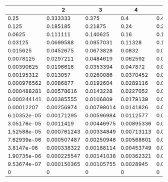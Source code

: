|             |           2 |          3 |          4 |          5 |          6 |         7 |         8 |         9 |        10 |        11 |        12 |        13 |        14 |        15 |        16 |        17 |        18 |        19 |   20 |
|-------------|-------------|------------|------------|------------|------------|-----------|-----------|-----------|-----------|-----------|-----------|-----------|-----------|-----------|-----------|-----------|-----------|-----------|------|
| 0.25        | 0.333333    | 0.375      | 0.4        | 0.416667   | 0.428571   | 0.4375    | 0.444444  | 0.45      | 0.454545  | 0.458333  | 0.461538  | 0.464286  | 0.466667  | 0.46875   | 0.470588  | 0.472222  | 0.473684  | 0.475     |    0 |
| 0.125       | 0.185185    | 0.21875    | 0.24       | 0.25463    | 0.265306   | 0.273438  | 0.279835  | 0.285     | 0.289256  | 0.292824  | 0.295858  | 0.298469  | 0.300741  | 0.302734  | 0.304498  | 0.30607   | 0.307479  | 0.30875   |    0 |
| 0.0625      | 0.111111    | 0.140625   | 0.16       | 0.173611   | 0.183673   | 0.191406  | 0.197531  | 0.2025    | 0.206612  | 0.210069  | 0.213018  | 0.215561  | 0.217778  | 0.219727  | 0.221453  | 0.222994  | 0.224377  | 0.225625  |    0 |
| 0.03125     | 0.0699588   | 0.0957031  | 0.11328    | 0.1259     | 0.13536    | 0.1427    | 0.148555  | 0.15333   | 0.157298  | 0.160647  | 0.16351   | 0.165986  | 0.168147  | 0.170052  | 0.171741  | 0.173251  | 0.174607  | 0.175833  |    0 |
| 0.015625    | 0.0452675   | 0.0673828  | 0.0832     | 0.0948431  | 0.103707   | 0.110657  | 0.116242  | 0.120825  | 0.12465   | 0.127889  | 0.130668  | 0.133076  | 0.135184  | 0.137043  | 0.138696  | 0.140174  | 0.141504  | 0.142708  |    0 |
| 0.0078125   | 0.0297211   | 0.0484619  | 0.062592   | 0.0732846  | 0.0815634  | 0.088129  | 0.0934491 | 0.0978405 | 0.101523  | 0.104655  | 0.107348  | 0.10969   | 0.111743  | 0.113558  | 0.115173  | 0.116621  | 0.117925  | 0.119106  |    0 |
| 0.00390625  | 0.0196616   | 0.0353394  | 0.047872   | 0.0576471  | 0.0653554  | 0.0715437 | 0.0766018 | 0.0808042 | 0.0843465 | 0.0873702 | 0.0899799 | 0.0922543 | 0.0942535 | 0.0960242 | 0.0976032 | 0.0990199 | 0.100298  | 0.101457  |    0 |
| 0.00195312  | 0.013057    | 0.0260086  | 0.0370452  | 0.045941   | 0.0530955  | 0.0589147 | 0.0637153 | 0.0677313 | 0.0711345 | 0.0740516 | 0.0765781 | 0.0787861 | 0.0807315 | 0.0824582 | 0.0840006 | 0.0853865 | 0.0866385 | 0.0877749 |    0 |
| 0.000976562 | 0.0086877   | 0.0192604  | 0.0289116  | 0.0369705  | 0.0435902  | 0.0490497 | 0.053598  | 0.0574305 | 0.0606963 | 0.0635081 | 0.0659519 | 0.0680941 | 0.0699862 | 0.071669  | 0.073175  | 0.0745304 | 0.0757564 | 0.0768706 |    0 |
| 0.000488281 | 0.00578616  | 0.0143228  | 0.0227052  | 0.0299734  | 0.0360792  | 0.0411896 | 0.0454911 | 0.0491434 | 0.0522739 | 0.0549816 | 0.0573437 | 0.0594206 | 0.0612598 | 0.0628991 | 0.0643689 | 0.0656938 | 0.0668941 | 0.0679862 |    0 |
| 0.000244141 | 0.00385555  | 0.0106809  | 0.0179139  | 0.0244405  | 0.0300549  | 0.0348275 | 0.0388885 | 0.0423643 | 0.0453617 | 0.0479667 | 0.0502481 | 0.0522604 | 0.0540471 | 0.0556432 | 0.057077  | 0.0583717 | 0.0595463 | 0.0606164 |    0 |
| 0.00012207  | 0.00256974  | 0.00798014 | 0.0141826  | 0.0200183  | 0.0251652  | 0.0296123 | 0.0334396 | 0.0367429 | 0.0396095 | 0.0421135 | 0.0443152 | 0.0462635 | 0.0479982 | 0.0495515 | 0.0509497 | 0.0522143 | 0.0533634 | 0.0544117 |    0 |
| 6.10352e-05 | 0.00171295  | 0.00596984 | 0.0112577  | 0.0164541  | 0.0211584  | 0.0252928 | 0.0288937 | 0.0320286 | 0.0347673 | 0.0371718 | 0.0392949 | 0.0411801 | 0.0428634 | 0.0443743 | 0.045737  | 0.0469719 | 0.0480955 | 0.0491221 |    0 |
| 3.05176e-05 | 0.0011419   | 0.00446975 | 0.00895336 | 0.0135622  | 0.0178494  | 0.0216847 | 0.0250667 | 0.0280378 | 0.0306512 | 0.0329582 | 0.0350039 | 0.0368268 | 0.0384593 | 0.0399281 | 0.0412558 | 0.042461  | 0.0435595 | 0.0445645 |    0 |
| 1.52588e-05 | 0.000761243 | 0.00334849 | 0.00713113 | 0.0112033  | 0.0150992  | 0.0186494 | 0.0218204 | 0.0246325 | 0.0271237 | 0.029335  | 0.0313046 | 0.0330661 | 0.0346484 | 0.0360757 | 0.0373686 | 0.0385445 | 0.039618  | 0.0406015 |    0 |
| 7.62939e-06 | 0.000507487 | 0.00250946 | 0.00568601 | 0.00927094 | 0.0128016  | 0.0160809 | 0.0190491 | 0.0217071 | 0.0240791 | 0.0261968 | 0.0280917 | 0.0297928 | 0.0313254 | 0.0327117 | 0.0339702 | 0.035117  | 0.0361657 | 0.037128  |    0 |
| 3.8147e-06  | 0.000338322 | 0.00188114 | 0.00453749 | 0.00768264 | 0.0108737  | 0.0138965 | 0.0166704 | 0.0191793 | 0.0214354 | 0.0234616 | 0.0252832 | 0.0269249 | 0.0284087 | 0.0297544 | 0.0309789 | 0.0320969 | 0.0331211 | 0.0340622 |    0 |
| 1.90735e-06 | 0.000225547 | 0.00141038 | 0.00362321 | 0.00637358 | 0.00925035 | 0.0120311 | 0.0146191 | 0.0169843 | 0.0191279 | 0.0210647 | 0.0228146 | 0.0243978 | 0.0258335 | 0.0271392 | 0.0283301 | 0.0294196 | 0.0304195 | 0.0313396 |    0 |
| 9.53674e-07 | 0.000150365 | 0.00105755 | 0.0028945  | 0.00529231 | 0.00787933 | 0.0104323 | 0.0128432 | 0.0150699 | 0.0171044 | 0.0189543 | 0.0206339 | 0.0221597 | 0.0235482 | 0.0248144 | 0.0259721 | 0.0270335 | 0.0280092 | 0.0289086 |    0 |
| 0           | 0           | 0          | 0          | 0          | 0          | 0         | 0         | 0         | 0         | 0         | 0         | 0         | 0         | 0         | 0         | 0         | 0         | 0         |    0 |